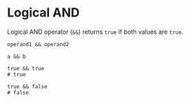 # Logical AND

Logical AND operator (`&&`) returns `true` if both values are `true`.

```title="Syntax"
operand1 && operand2
```

```title="Example"
a && b

true && true
# true

true && false
# false
```
